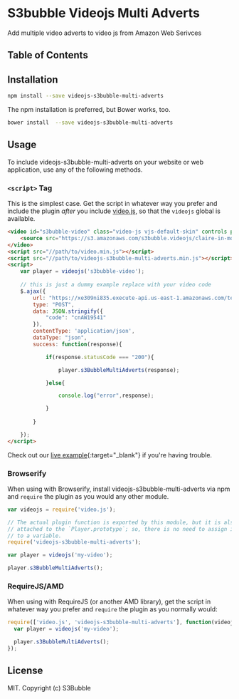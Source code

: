 # S3bubble Videojs Multi Adverts

Add multiple video adverts to video js from Amazon Web Serivces

## Table of Contents

<!-- START doctoc -->
<!-- END doctoc -->
## Installation

```sh
npm install --save videojs-s3bubble-multi-adverts
```

The npm installation is preferred, but Bower works, too.

```sh
bower install  --save videojs-s3bubble-multi-adverts
```

## Usage

To include videojs-s3bubble-multi-adverts on your website or web application, use any of the following methods.

### `<script>` Tag

This is the simplest case. Get the script in whatever way you prefer and include the plugin _after_ you include [video.js][videojs], so that the `videojs` global is available.

```html
<video id="s3bubble-video" class="video-js vjs-default-skin" controls preload="auto" width="640" height="268">
    <source src="https://s3.amazonaws.com/s3bubble.videojs/claire-in-motion.mp4" type="video/mp4">
</video>
<script src="//path/to/video.min.js"></script>
<script src="//path/to/videojs-s3bubble-multi-adverts.min.js"></script>
<script>
  	var player = videojs('s3bubble-video');
    
    // this is just a dummy example replace with your video code
  	$.ajax({
        url: "https://xe309ni835.execute-api.us-east-1.amazonaws.com/testing/adverts",
        type: "POST",
        data: JSON.stringify({
            "code": "cnAW19541"
        }),
        contentType: 'application/json',
        dataType: "json",
        success: function(response){

            if(response.statusCode === "200"){

                player.s3BubbleMultiAdverts(response);

            }else{

                console.log("error",response);

            }
           
        }

    });
</script>
```

Check out our [live example](http://jsbin.com/tafanac/edit?html,output){:target="_blank"} if you're having trouble.

### Browserify

When using with Browserify, install videojs-s3bubble-multi-adverts via npm and `require` the plugin as you would any other module.

```js
var videojs = require('video.js');

// The actual plugin function is exported by this module, but it is also
// attached to the `Player.prototype`; so, there is no need to assign it
// to a variable.
require('videojs-s3bubble-multi-adverts');

var player = videojs('my-video');

player.s3BubbleMultiAdverts();
```

### RequireJS/AMD

When using with RequireJS (or another AMD library), get the script in whatever way you prefer and `require` the plugin as you normally would:

```js
require(['video.js', 'videojs-s3bubble-multi-adverts'], function(videojs) {
  var player = videojs('my-video');

  player.s3BubbleMultiAdverts();
});
```

## License

MIT. Copyright (c) S3Bubble


[videojs]: http://videojs.com/
